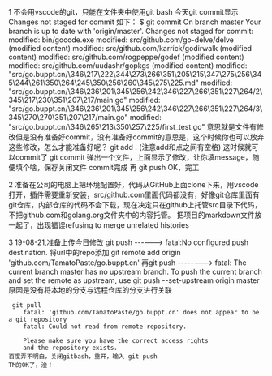 1  不会用vscode的git，只能在文件夹中使用git bash
    今天git commit显示Changes not staged for commit
    如下：
    $ git commit
        On branch master
        Your branch is up to date with 'origin/master'.
            Changes not staged for commit:
                modified:   bin/gocode.exe
                modified:   src/github.com/go-delve/delve (modified content)
                modified:   src/github.com/karrick/godirwalk (modified content)
                modified:   src/github.com/rogpeppe/godef (modified content)
                modified:   src/github.com/uudashr/gopkgs (modified content)
                modified:   "src/go.buppt.cn/\346\217\222\344\273\266\351\205\215\347\275\256\345\244\261\350\264\245\350\256\260\345\275\225.md"
                modified:   "src/go.buppt.cn/\346\236\201\345\256\242\346\227\266\351\227\264/2\345\217\230\351\207\217/main.go"
                modified:   "src/go.buppt.cn/\346\236\201\345\256\242\346\227\266\351\227\264/3\345\270\270\351\207\217/main.go"
                modified:   "src/go.buppt.cn/\346\265\213\350\257\225/first_test.go"
    意思就是文件有修改但是没有准备好commit，没有准备好commit的意思是，这个时候你也可以放弃这些修改，怎么才能准备好呢？
    git add . (注意add和点之间有空格)
    这时候就可以commit了
    git commit
    弹出一个文件，上面显示了修改，让你填message，随便填个啥，保存关闭文件
    commit完成
    再  git push
    OK，完工



2 准备在公司的电脑上把环境配置好，代码从GitHub上面clone下来，用vscode打开，插件需要重新安装，src/github.com里面代码都没有，好像git仓库里面有git仓库，内部仓库的代码不会下载，现在决定只在github上托管src目录下代码，不把github.com和golang.org文件夹中的内容托管。
把项目的markdown文件放一起了，出现错误refusing to merge unrelated histories

3 19-08-21,准备上传今日修改
    git push   ------>   fatal:No configured push destination.
    将url中的repo添加
    git remote add origin 'github.com/TamatoPaste/go.buppt.cn'
    再git push --------> fatal: The current branch master has no upstream           branch.
            To push the current branch and set the remote as upstream, use
                git push --set-upstream origin master
    原因是没有将本地的分支与远程仓库的分支进行关联

     git pull
        fatal: 'github.com/TamatoPaste/go.buppt.cn' does not appear to be a git repository
        fatal: Could not read from remote repository.

        Please make sure you have the correct access rights
        and the repository exists.
    百度弄不明白，关闭gitbash，重开，输入 git push
    TM的OK了，淦！
